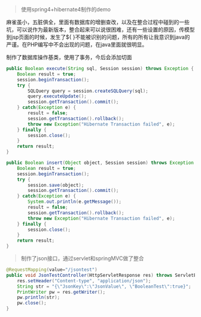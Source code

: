 >使用spring4+hibernate4制作的demo

麻雀虽小，五脏俱全，里面有数据库的增删查改，以及在整合过程中碰到的一些坑，可以说作为最新版本，整合起来可以说很困难，还有一些设置的原因，传模型到jsp页面的时候，发生了${  }不能被识别的问题，所有的所有让我意识到java的严谨。在PHP编写中不会出现的问题，在java里面就很明显。

制作了数据库操作基类，使用了事务，今后会添加切面

```java
public Boolean execute(String sql, Session session) throws Exception {
    Boolean result = true;
    session.beginTransaction();
    try {
        SQLQuery query = session.createSQLQuery(sql);
        query.executeUpdate();
        session.getTransaction().commit();
    } catch(Exception e) {
        result = false;
        session.getTransaction().rollback();
        throw new Exception("Hibernate Transaction failed", e);
    } finally {
        session.close();
    }
    return result;
}

public Boolean insert(Object object, Session session) throws Exception {
    Boolean result = true;
    session.beginTransaction();
    try {
        session.save(object);
        session.getTransaction().commit();
    } catch(Exception e) {
        System.out.println(e.getMessage());
        result = false;
        session.getTransaction().rollback();
        throw new Exception("Hibernate Transaction failed", e);
    } finally {
        session.close();
    }
    return result;
}
```

>制作了json接口，通过servlet和springMVC做了整合

```java
@RequestMapping(value="/jsontest")
public void JsonTestController(HttpServletResponse res) throws ServletException, IOException {
    res.setHeader("Content-type", "application/json");
    String str = "{\"JsonKey\":\"JsonValue\", \"BooleanTest\":true}";
    PrintWriter pw = res.getWriter();
    pw.println(str);
    pw.close();
}
```

